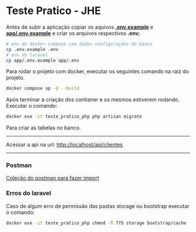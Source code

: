 # Teste Pratico - JHE

Antes de subir a aplicação copiar os aquivos [**.env.example**](.env.example) e [**app/.env.example**](./app/.env.example) e criar os arquivos respectivos **.env**;

```bash
# env do docker-compose com dados configurações do banco
cp .env.example .env
# env do laravel
cp app/.env.example app/.env
```

Para rodar o projeto com docker, executar os seguintes comando na raiz do projeto.

```bash
docker compose up -d --build
```

Após terminar a criação dos contianer e os mesmos estiverem rodando. Executar o comando:
```bash
docker exe -it teste_pratico_php php artisan migrate
```
Para criar as tabelas no banco.

---

Acessar a api na url: [http://localhost/api/clientes](http://localhost/api/clientes).

--- 

### Postman
[Coleção do postman para fazer import](./teste-pratico-JHE.postman_collection.json)

### Erros do laravel
Caso de algum erro de permissão das pastas storage ou bootstrap executar o comando:

```bash
docker exe -it teste_pratico_php chmod -R 775 storage bootstrap/cache
```